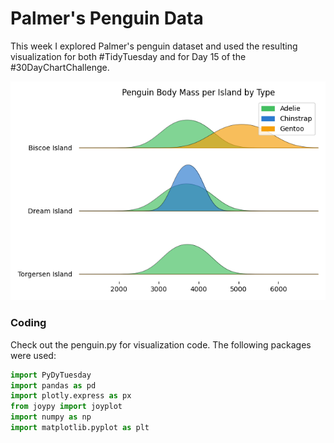 # Palmer's Penguin Data

This week I explored Palmer's penguin dataset and used the resulting visualization for both #TidyTuesday and for Day 15 of the #30DayChartChallenge. 

![plot](plot.png)

### Coding
Check out the penguin.py for visualization code. The following packages were used:

```python
import PyDyTuesday
import pandas as pd
import plotly.express as px
from joypy import joyplot
import numpy as np
import matplotlib.pyplot as plt
```
